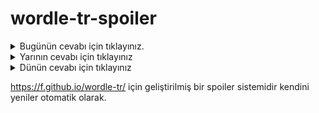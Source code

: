 # wordle-tr-spoiler

<details>
  <summary>Bugünün cevabı için tıklayınız.</summary>
  <br>
    <b> oyalı </b>
</details>

<details>
  <summary>Yarının cevabı için tıklayınız</summary>
  <br>
   <b> üçlük </b>
</details>

<details>
  <summary>Dünün cevabı için tıklayınız </summary>
  <br>
  <b> uygun </b>
</details>

https://f.github.io/wordle-tr/ için geliştirilmiş bir spoiler sistemidir kendini yeniler otomatik olarak.

